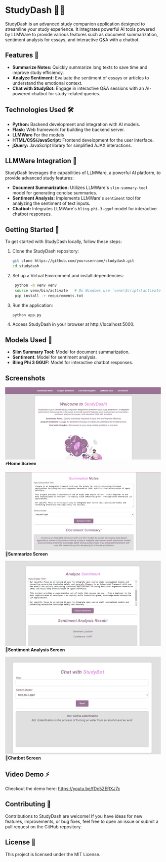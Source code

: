 # StudyDash 📘🤖

StudyDash is an advanced study companion application designed to streamline your study experience. It integrates powerful AI tools powered by LLMWare to provide various features such as document summarization, sentiment analysis for essays, and interactive Q&A with a chatbot.

## Features 🚀

- **Summarize Notes:** Quickly summarize long texts to save time and improve study efficiency.
- **Analyze Sentiment:** Evaluate the sentiment of essays or articles to understand the emotional context.
- **Chat with StudyBot:** Engage in interactive Q&A sessions with an AI-powered chatbot for study-related queries.

## Technologies Used 🛠️

- **Python:** Backend development and integration with AI models.
- **Flask:** Web framework for building the backend server.
- **LLMWare** For the models 
- **HTML/CSS/JavaScript:** Frontend development for the user interface.
- **jQuery:** JavaScript library for simplified AJAX interactions.

## LLMWare Integration 🤖

StudyDash leverages the capabilities of LLMWare, a powerful AI platform, to provide advanced study features:

- **Document Summarization:** Utilizes LLMWare's `slim-summary-tool` model for generating concise summaries.
- **Sentiment Analysis:** Implements LLMWare's `sentiment` tool for analyzing the sentiment of text inputs.
- **Chatbot:** Integrates LLMWare's `bling-phi-3-gguf` model for interactive chatbot responses.

## Getting Started 🚀

To get started with StudyDash locally, follow these steps:

1. Clone the StudyDash repository:
   ```bash
   git clone https://github.com/yourusername/studydash.git
   cd studydash
   ```
2. Set up a Virtual Environment and install dependencies:
   ```bash
    python -m venv venv
    source venv/bin/activate   # On Windows use `venv\Scripts\activate`
    pip install -r requirements.txt
   ```
3. Run the application:
   ```bash
   python app.py
   ```
4. Access StudyDash in your browser at http://localhost:5000.

## Models Used 🤖

- **Slim Summary Tool:** Model for document summarization.
- **Sentiment:** Model for sentiment analysis.
- **Bling Phi 3 GGUF:** Model for interactive chatbot responses.

## Screenshots

      
![image](assets/home.png)
**⚡Home Screen**

![image](assets/summarize.png)      
**🎄Summarize Screen**

![image](assets/sentiment.png)
**🚀Sentiment Analysis Screen**

![image](assets/chatbot.png)
**🤖Chatbot Screen**

## Video Demo ⚡

Checkout the demo here: https://youtu.be/fDc5ZERXJ7c


## Contributing 🤝
Contributions to StudyDash are welcome! If you have ideas for new features, improvements, or bug fixes, feel free to open an issue or submit a pull request on the GitHub repository.

## License 📜
This project is licensed under the MIT License.


